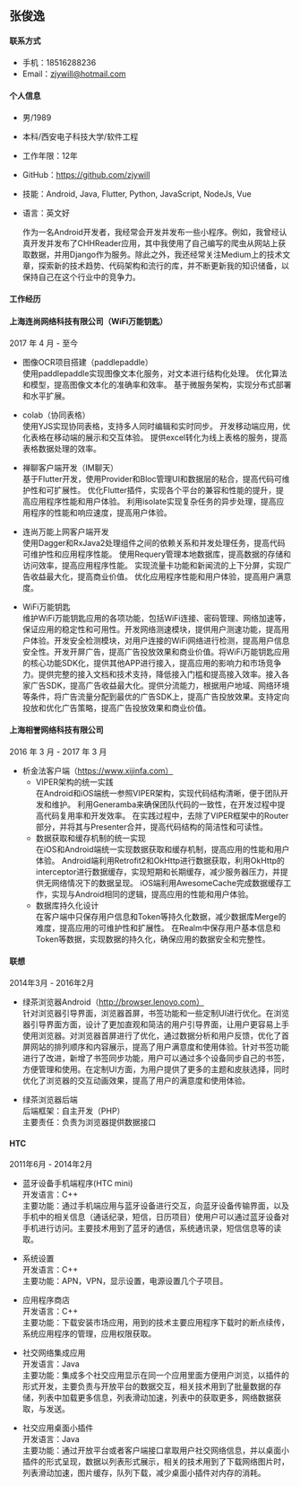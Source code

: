 张俊逸
--------------------------

#### 联系方式
- 手机：18516288236
- Email：zjywill@hotmail.com  

#### 个人信息
- 男/1989
- 本科/西安电子科技大学/软件工程
- 工作年限：12年
- GitHub：https://github.com/zjywill  
- 技能：Android, Java, Flutter, Python, JavaScript, NodeJs, Vue
- 语言：英文好  

  作为一名Android开发者，我经常会开发并发布一些小程序。例如，我曾经认真开发并发布了CHHReader应用，其中我使用了自己编写的爬虫从网站上获取数据，并用Django作为服务。除此之外，我还经常关注Medium上的技术文章，探索新的技术趋势、代码架构和流行的库，并不断更新我的知识储备，以保持自己在这个行业中的竞争力。

#### 工作经历

#### 上海连尚网络科技有限公司（WiFi万能钥匙）

2017 年 4 月 - 至今

- 图像OCR项目搭建（paddlepaddle）    
  使用paddlepaddle实现图像文本化服务，对文本进行结构化处理。
  优化算法和模型，提高图像文本化的准确率和效率。
  基于微服务架构，实现分布式部署和水平扩展。

- colab（协同表格）    
  使用YJS实现协同表格，支持多人同时编辑和实时同步。
  开发移动端应用，优化表格在移动端的展示和交互体验。
  提供excel转化为线上表格的服务，提高表格数据处理的效率。

- 禅聊客户端开发（IM聊天）  
  基于Flutter开发，使用Provider和Bloc管理UI和数据层的粘合，提高代码可维护性和可扩展性。
  优化Flutter插件，实现各个平台的兼容和性能的提升，提高应用程序性能和用户体验。
  利用isolate实现复杂任务的异步处理，提高应用程序的性能和响应速度，提高用户体验。

- 连尚万能上网客户端开发  
  使用Dagger和RxJava2处理组件之间的依赖关系和并发处理任务，提高代码可维护性和应用程序性能。
  使用Requery管理本地数据库，提高数据的存储和访问效率，提高应用程序性能。
  实现流量卡功能和新闻流的上下分屏，实现广告收益最大化，提高商业价值。
  优化应用程序性能和用户体验，提高用户满意度。

- WiFi万能钥匙   
  维护WiFi万能钥匙应用的各项功能，包括WiFi连接、密码管理、网络加速等，保证应用的稳定性和可用性。开发网络测速模块，提供用户测速功能，提高用户体验。开发安全检测模块，对用户连接的WiFi网络进行检测，提高用户信息安全性。开发开屏广告，提高广告投放效果和商业价值。将WiFi万能钥匙应用的核心功能SDK化，提供其他APP进行接入，提高应用的影响力和市场竞争力。提供完整的接入文档和技术支持，降低接入门槛和提高接入效率。接入各家广告SDK，提高广告收益最大化。提供分流能力，根据用户地域、网络环境等条件，将广告流量分配到最优的广告SDK上，提高广告投放效果。支持定向投放和优化广告策略，提高广告投放效果和商业价值。       


#### 上海相誉网络科技有限公司

2016 年 3 月 - 2017 年 3 月

- 析金法客户端（https://www.xijinfa.com）  
  - VIPER架构的统一实践    
  在Android和iOS端统一参照VIPER架构，实现代码结构清晰，便于团队开发和维护。
  利用Generamba来确保团队代码的一致性，在开发过程中提高代码复用率和开发效率。
  在实践过程中，去除了VIPER框架中的Router部分，并将其与Presenter合并，提高代码结构的简洁性和可读性。    
  - 数据获取和缓存机制的统一实现       
  在iOS和Android端统一实现数据获取和缓存机制，提高应用的性能和用户体验。
  Android端利用Retrofit2和OkHttp进行数据获取，利用OkHttp的interceptor进行数据缓存，实现短期和长期缓存，减少服务器压力，并提供无网络情况下的数据呈现。
  iOS端利用AwesomeCache完成数据缓存工作，实现与Android相同的逻辑，提高应用的性能和用户体验。    
  - 数据库持久化设计     
  在客户端中只保存用户信息和Token等持久化数据，减少数据库Merge的难度，提高应用的可维护性和扩展性。
  在Realm中保存用户基本信息和Token等数据，实现数据的持久化，确保应用的数据安全和完整性。
 

#### 联想

2014年3月 - 2016年2月

- 绿茶浏览器Android（http://browser.lenovo.com）  
  针对浏览器引导界面，浏览器首屏，书签功能和一些定制UI进行优化。在浏览器引导界面方面，设计了更加直观和简洁的用户引导界面，让用户更容易上手使用浏览器。对浏览器首屏进行了优化，通过数据分析和用户反馈，优化了首屏网站的排列顺序和内容展示，提高了用户满意度和使用体验。针对书签功能进行了改进，新增了书签同步功能，用户可以通过多个设备同步自己的书签，方便管理和使用。在定制UI方面，为用户提供了更多的主题和皮肤选择，同时优化了浏览器的交互动画效果，提高了用户的满意度和使用体验。
  
- 绿茶浏览器后端  
  后端框架：自主开发（PHP）  
  主要责任：负责为浏览器提供数据接口
  
#### HTC

2011年6月 - 2014年2月

- 蓝牙设备手机端程序(HTC mini)  
  开发语言：C++  
  主要功能：通过手机端应用与蓝牙设备进行交互，向蓝牙设备传输界面，以及手机中的相关信息（通话纪录，短信，日历项目）使用户可以通过蓝牙设备对手机进行访问。主要技术用到了蓝牙的通信，系统通讯录，短信信息等的读取。  
  
- 系统设置  
  开发语言：C++  
  主要功能：APN，VPN，显示设置，电源设置几个子项目。  
  
- 应用程序商店  
  开发语言：C++  
  主要功能：下载安装市场应用，用到的技术主要应用程序下载时的断点续传，系统应用程序的管理，应用权限获取。  
  
- 社交网络集成应用  
  开发语言：Java  
  主要功能：集成多个社交应用显示在同一个应用里面方便用户浏览，以插件的形式开发，主要负责与开放平台的数据交互，相关技术用到了批量数据的存储，列表中加载更多信息，列表滑动加速，列表中的获取更多，网络数据获取，与发送。 
  
- 社交应用桌面小插件  
  开发语言：Java  
  主要功能：通过开放平台或者客户端接口拿取用户社交网络信息，并以桌面小插件的形式呈现，数据以列表形式展示，相关的技术用到了下载网络图片时，列表滑动加速，图片缓存，队列下载，减少桌面小插件对内存的消耗。
